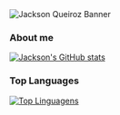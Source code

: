 <img src="https://user-images.githubusercontent.com/52105722/218883345-1217616c-4915-447e-abaf-25d38f831267.png" alt="Jackson Queiroz Banner">


### About me

[![Jackson's GitHub stats](https://github-readme-stats.vercel.app/api?username=jacksonnunes&show_icons=true&theme=tokyonight)](https://github.com/anuraghazra/github-readme-stats)

### Top Languages

[![Top Linguagens](https://github-readme-stats.vercel.app/api/top-langs/?username=jacksonnunes&show_icons=true&theme=tokyonight&layout=compact)](https://github.com/anuraghazra/github-readme-stats)
